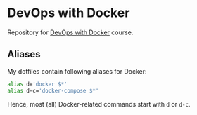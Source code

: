 # DevOps with Docker

Repository for [DevOps with Docker](https://devopswithdocker.com) course.

## Aliases

My dotfiles contain following aliases for Docker:

```sh
alias d='docker $*'
alias d-c='docker-compose $*'
```

Hence, most (all) Docker-related commands start with `d` or `d-c`.

